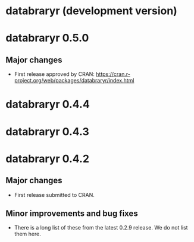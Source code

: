 # databraryr (development version)

# databraryr 0.5.0

## Major changes

- First release approved by CRAN: <https://cran.r-project.org/web/packages/databraryr/index.html>

# databraryr 0.4.4

# databraryr 0.4.3

# databraryr 0.4.2

## Major changes

- First release submitted to CRAN.

## Minor improvements and bug fixes

- There is a long list of these from the latest 0.2.9 release. We do not list them here.
